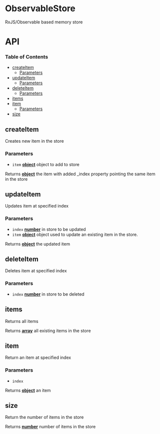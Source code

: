 # ObservableStore

RxJS/Observable based memory store

# API

<!-- Generated by documentation.js. Update this documentation by updating the source code. -->

### Table of Contents

-   [createItem](#createitem)
    -   [Parameters](#parameters)
-   [updateItem](#updateitem)
    -   [Parameters](#parameters-1)
-   [deleteItem](#deleteitem)
    -   [Parameters](#parameters-2)
-   [items](#items)
-   [item](#item)
    -   [Parameters](#parameters-3)
-   [size](#size)

## createItem

Creates new item in the store

### Parameters

-   `item` **[object](https://developer.mozilla.org/docs/Web/JavaScript/Reference/Global_Objects/Object)** object to add to store

Returns **[object](https://developer.mozilla.org/docs/Web/JavaScript/Reference/Global_Objects/Object)** the item with added \_index property pointing the same item in the store

## updateItem

Updates item at specified index

### Parameters

-   `index` **[number](https://developer.mozilla.org/docs/Web/JavaScript/Reference/Global_Objects/Number)** in store to be updated
-   `item` **[object](https://developer.mozilla.org/docs/Web/JavaScript/Reference/Global_Objects/Object)** object used to update an existing item in the store.

Returns **[object](https://developer.mozilla.org/docs/Web/JavaScript/Reference/Global_Objects/Object)** the updated item

## deleteItem

Deletes item at specified index

### Parameters

-   `index` **[number](https://developer.mozilla.org/docs/Web/JavaScript/Reference/Global_Objects/Number)** in store to be deleted

## items

Returns all items

Returns **[array](https://developer.mozilla.org/docs/Web/JavaScript/Reference/Global_Objects/Array)** all existing items in the store

## item

Return an item at specified index

### Parameters

-   `index`  

Returns **[object](https://developer.mozilla.org/docs/Web/JavaScript/Reference/Global_Objects/Object)** an item

## size

Return the number of items in the store

Returns **[number](https://developer.mozilla.org/docs/Web/JavaScript/Reference/Global_Objects/Number)** number of items in the store
